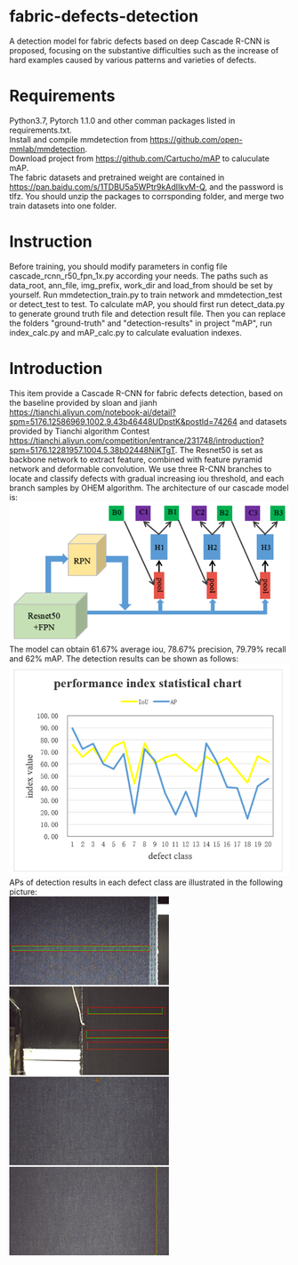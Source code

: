 # fabric-defects-detection
A detection model for fabric defects based on deep Cascade R-CNN is proposed, focusing on the substantive difficulties such as the increase of hard examples caused by various patterns and varieties of defects.<br>

# Requirements
Python3.7, Pytorch 1.1.0 and other comman packages listed in requirements.txt.<br>
Install and compile mmdetection from <https://github.com/open-mmlab/mmdetection>.<br>
Download project from <https://github.com/Cartucho/mAP> to caluculate mAP.<br>
The fabric datasets and pretrained weight are contained in <https://pan.baidu.com/s/1TDBU5a5WPtr9kAdIIkvM-Q>, and the password is tlfz. You should unzip the packages to corrsponding folder, and merge two train datasets into one folder.

# Instruction
Before training, you should modify parameters in config file cascade_rcnn_r50_fpn_1x.py according your needs. The paths such as data_root, ann_file, img_prefix, work_dir and load_from should be set by yourself. Run mmdetection_train.py to train network and mmdetection_test or detect_test to test. To calculate mAP, you should first run detect_data.py to generate ground truth file and detection result file. Then you can replace the folders "ground-truth" and "detection-results" in project "mAP", run index_calc.py and mAP_calc.py to calculate evaluation indexes.

# Introduction
This item provide a Cascade R-CNN for fabric defects detection, based on the baseline provided by sloan and jianh <https://tianchi.aliyun.com/notebook-ai/detail?spm=5176.12586969.1002.9.43b46448UDpstK&postId=74264> and datasets provided by Tianchi algorithm Contest <https://tianchi.aliyun.com/competition/entrance/231748/introduction?spm=5176.12281957.1004.5.38b02448NiKTgT>. The Resnet50 is set as backbone network to extract feature, combined with feature pyramid network and deformable convolution. We use three 
R-CNN branches to locate and classify defects with gradual increasing iou threshold, and each branch samples by OHEM algorithm. The architecture of our cascade model is:<br>
![Alt text](https://github.com/348632874/fabric-defects-detection/blob/master/picture/architecture.jpg)
The model can obtain 61.67% average iou, 78.67% precision, 79.79% recall and 62% mAP. The detection results can be shown as follows:<br>
![Alt text](https://github.com/348632874/fabric-defects-detection/blob/master/picture/mAP.jpg)
APs of detection results in each defect class are illustrated in the following picture: <br>
![Alt text](https://github.com/348632874/fabric-defects-detection/blob/master/picture/result_1.jpg)
![Alt text](https://github.com/348632874/fabric-defects-detection/blob/master/picture/result_2.jpg)
![Alt text](https://github.com/348632874/fabric-defects-detection/blob/master/picture/result_3.jpg)
![Alt text](https://github.com/348632874/fabric-defects-detection/blob/master/picture/result_4.jpg)
